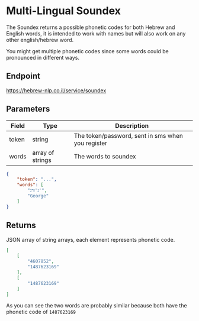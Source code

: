 # Multi-Lingual Soundex

The Soundex returns a possible phonetic codes for both Hebrew and English words, it is intended to work with names but will also work on any other english/hebrew word.

You might get multiple phonetic codes since some words could be pronounced in different ways.

## Endpoint
https://hebrew-nlp.co.il/service/soundex

## Parameters
Field | Type | Description
------|------|-------------
token | string | The token/password, sent in sms when you register
words | array of strings | The words to soundex

```json
{
    "token": "...",
    "words": [
        "ג'ורג'",
        "George"
    ]
}
```

## Returns 
JSON array of string arrays, each element represents phonetic code.

```json
[
    [
        "4607852",
        "1487623169"
    ],
    [
        "1487623169"
    ]
]
```

As you can see the two words are probably similar because both have the phonetic code of `1487623169`
